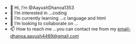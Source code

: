 - 👋 Hi, I’m @AayushDhanoa1353
- 👀 I’m interested in ...coding
- 🌱 I’m currently learning ...c language and html
- 💞️ I’m looking to collaborate on ...
- 📫 How to reach me ...you can contact me from my email-dhanoa.aayush4469@gmail.com

<!---
AayushDhanoa1353/AayushDhanoa1353 is a ✨ special ✨ repository because its `README.md` (this file) appears on your GitHub profile.
You can click the Preview link to take a look at your changes.
--->
